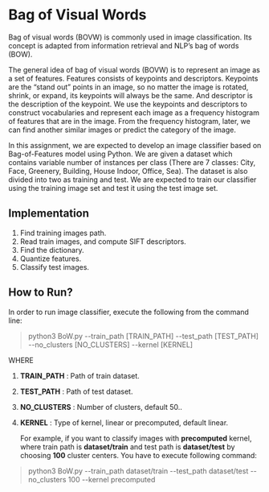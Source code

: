 # Bag of Visual Words
Bag of visual words (BOVW) is commonly used in image classification. Its concept is adapted from information retrieval and NLP’s bag of words (BOW).

The general idea of bag of visual words (BOVW) is to represent an image as a set of features. Features consists of keypoints and descriptors. Keypoints are the “stand out” points in an image, so no matter the image is rotated, shrink, or expand, its keypoints will always be the same. And descriptor is the description of the keypoint. We use the keypoints and descriptors to construct vocabularies and represent each image as a frequency histogram of features that are in the image. From the frequency histogram, later, we can find another similar images or predict the category of the image.

In this assignment, we are expected to develop an image classifier based on Bag-of-Features model using Python. We are given a dataset which contains variable number of instances per class (There are 7 classes: City, Face, Greenery, Building, House Indoor, Office, Sea). The dataset is also divided into two as training and test. We are expected to train our classifier using the training image set and test it using the test image set.

## Implementation
1. Find training images path.
2. Read train images, and compute SIFT descriptors.
3. Find the dictionary.
4. Quantize features.
5. Classify test images.

## How to Run?

In order to run image classifier, execute the following from the command line:

>python3 BoW.py --train\_path [TRAIN\_PATH] --test\_path [TEST\_PATH] --no\_clusters [NO\_CLUSTERS] --kernel [KERNEL] 
    

WHERE
1. **TRAIN\_PATH** : Path of train dataset.
2. **TEST\_PATH** : Path of test dataset.
3. **NO\_CLUSTERS** : Number of clusters, default 50..
3. **KERNEL** : Type of kernel, linear or precomputed, default linear.
    
    For example, if you want to classify images with **precomputed** kernel, where train path is **dataset/train** and test path is **dataset/test** by choosing **100** cluster centers. You have to execute following command:

>python3 BoW.py --train\_path dataset/train --test\_path dataset/test --no\_clusters 100 --kernel precomputed
